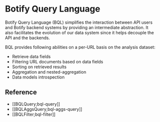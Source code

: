 # Botify Query Language

Botify Query Language (BQL) simplifies the interaction between API users and Botify backend systems by providing an intermediate abstraction. It also facilitates the evolution of our data system since it helps decouple the API and the backends.

BQL provides following abilities on a per-URL basis on the analysis dataset:
  - Retrieve data fields
  - Filtering URL documents based on data fields
  - Sorting on retrieved results
  - Aggregation and nested-aggregation
  - Data models introspection

## Reference
- [[BQLQuery;bql-query]]
- [[BQLAggsQuery;bql-aggs-query]]
- [[BQLFilter;bql-filter]]


